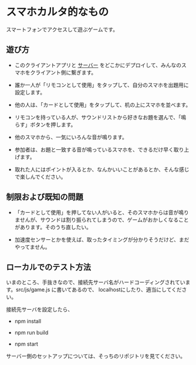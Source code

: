 # スマホカルタ的なもの

スマートフォンでアクセスして遊ぶゲームです。

## 遊び方

- このクライアントアプリと [サーバー](https://github.com/yncat/karuta-server) をどこかにデプロイして、みんなのスマホをクライアント側に繋ぎます。

- 誰か一人が「リモコンとして使用」をタップして、自分のスマホを出題用に設定します。

- 他の人は、「カードとして使用」をタップして、机の上にスマホを並べます。

- リモコンを持っている人が、サウンドリストから好きなお題を選んで、「鳴らす」ボタンを押します。

- 他のスマホから、一気にいろんな音が鳴ります。

- 参加者は、お題と一致する音が鳴っているスマホを、できるだけ早く取り上げます。

- 取れた人にはポイントが入るとか、なんかいいことがあるとか、そんな感じで楽しんでください。

## 制限および既知の問題

- 「カードとして使用」を押してない人がいると、そのスマホからは音が鳴りませんが、サウンドは割り振られてしまうので、ゲームがおかしくなることがあります。そのうち直したい。

- 加速度センサーとかを使えば、取ったタイミングが分かりそうだけど、まだやってません。

## ローカルでのテスト方法

いまのところ、手抜きなので、接続先サーバ名がハードコーディングされています。src/js/game.js に書いてあるので、 localhostにしたり、適当にしてください。

接続先サーバを設定したら、

- npm install

- npm run build

- npm start

サーバー側のセットアップについては、そっちのリポジトリを見てください。
